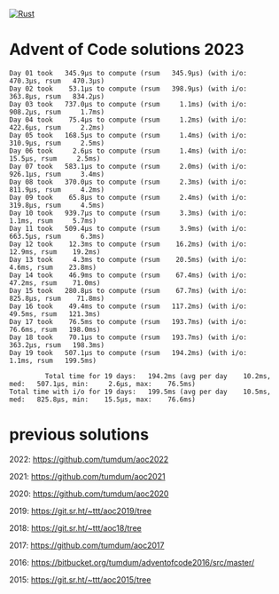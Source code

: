 [![Rust](https://github.com/tumdum/aoc2023/actions/workflows/rust.yml/badge.svg)](https://github.com/tumdum/aoc2022/actions/workflows/rust.yml)

# Advent of Code solutions 2023

```
Day 01 took   345.9µs to compute (rsum   345.9µs) (with i/o:   470.3µs, rsum   470.3µs)
Day 02 took    53.1µs to compute (rsum   398.9µs) (with i/o:   363.8µs, rsum   834.2µs)
Day 03 took   737.0µs to compute (rsum     1.1ms) (with i/o:   908.2µs, rsum     1.7ms)
Day 04 took    75.4µs to compute (rsum     1.2ms) (with i/o:   422.6µs, rsum     2.2ms)
Day 05 took   168.5µs to compute (rsum     1.4ms) (with i/o:   310.9µs, rsum     2.5ms)
Day 06 took     2.6µs to compute (rsum     1.4ms) (with i/o:    15.5µs, rsum     2.5ms)
Day 07 took   583.1µs to compute (rsum     2.0ms) (with i/o:   926.1µs, rsum     3.4ms)
Day 08 took   370.0µs to compute (rsum     2.3ms) (with i/o:   811.9µs, rsum     4.2ms)
Day 09 took    65.8µs to compute (rsum     2.4ms) (with i/o:   319.8µs, rsum     4.5ms)
Day 10 took   939.7µs to compute (rsum     3.3ms) (with i/o:     1.1ms, rsum     5.7ms)
Day 11 took   509.4µs to compute (rsum     3.9ms) (with i/o:   663.5µs, rsum     6.3ms)
Day 12 took    12.3ms to compute (rsum    16.2ms) (with i/o:    12.9ms, rsum    19.2ms)
Day 13 took     4.3ms to compute (rsum    20.5ms) (with i/o:     4.6ms, rsum    23.8ms)
Day 14 took    46.9ms to compute (rsum    67.4ms) (with i/o:    47.2ms, rsum    71.0ms)
Day 15 took   280.8µs to compute (rsum    67.7ms) (with i/o:   825.8µs, rsum    71.8ms)
Day 16 took    49.4ms to compute (rsum   117.2ms) (with i/o:    49.5ms, rsum   121.3ms)
Day 17 took    76.5ms to compute (rsum   193.7ms) (with i/o:    76.6ms, rsum   198.0ms)
Day 18 took    70.1µs to compute (rsum   193.7ms) (with i/o:   363.2µs, rsum   198.3ms)
Day 19 took   507.1µs to compute (rsum   194.2ms) (with i/o:     1.1ms, rsum   199.5ms)

         Total time for 19 days:   194.2ms (avg per day    10.2ms, med:   507.1µs, min:     2.6µs, max:    76.5ms)
Total time with i/o for 19 days:   199.5ms (avg per day    10.5ms, med:   825.8µs, min:    15.5µs, max:    76.6ms)

```

# previous solutions

2022: https://github.com/tumdum/aoc2022

2021: https://github.com/tumdum/aoc2021

2020: https://github.com/tumdum/aoc2020

2019: https://git.sr.ht/~ttt/aoc2019/tree

2018: https://git.sr.ht/~ttt/aoc18/tree

2017: https://github.com/tumdum/aoc2017

2016: https://bitbucket.org/tumdum/adventofcode2016/src/master/

2015: https://git.sr.ht/~ttt/aoc2015/tree
